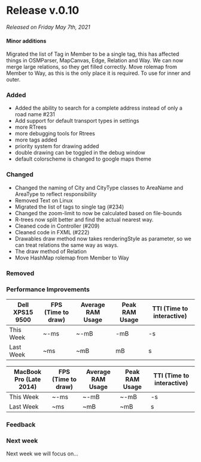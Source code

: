 # Release v.0.10

_Released on Friday May 7th, 2021_

#### Minor additions
Migrated the list of Tag in Member to be a single tag, this has affected things in OSMParser, MapCanvas, Edge, Relation and Way. 
We can now merge large relations, so they get filled correctly.
Move rolemap from Member to Way, as this is the only place it is required. To use for inner and outer.

### Added
- Added the ability to search for a complete address instead of only a road name #231
- Add support for default transport types in settings
- more RTrees
- more debugging tools for Rtrees
- more tags added
- priority system for drawing added
- double drawing can be toggled in the debug window
- default colorscheme is changed to google maps theme

### Changed
- Changed the naming of City and CityType classes to AreaName and AreaType to reflect responsibility
- Removed Text on Linux
- Migrated the list of tags to single tag (#234)
- Changed the zoom-limit to now be calculated based on file-bounds
- R-trees now split better and find the actual nearest way.
- Cleaned code in Controller (#209)
- Cleaned code in FXML (#222)
- Drawables draw method now takes renderingStyle as parameter, so we can treat relations the same way as ways.
- The draw method of Relation
- Move HashMap rolemap from Member to Way

### Removed

### Performance Improvements

| Dell XPS15 9500 | FPS (Time to draw) | Average RAM Usage | Peak RAM Usage | TTI (Time to interactive) |
| --------------- | ------------------ | ----------------- | -------------- | ------------------------- |
| This Week       | ~-ms               | ~-mB              | -mB            | -s                        |
| Last Week       | ~ms               | ~mB             | mB          | s                     |

| MacBook Pro (Late 2014) | FPS (Time to draw) | Average RAM Usage | Peak RAM Usage | TTI (Time to interactive) |
| ----------------------- | ------------------ | ----------------- | -------------- | ------------------------- |
| This Week               | ~-ms               | ~-mB              | ~-mB           | -s                        |
| Last Week               | ~ms               | ~mB             | ~mB         | s                    |

### Feedback

### Next week
Next week we will focus on...
